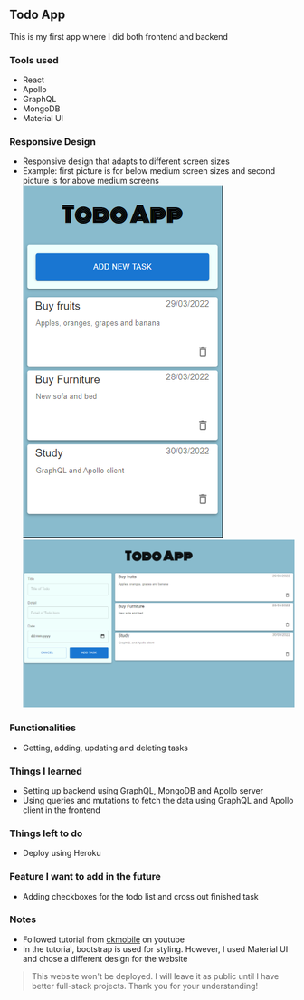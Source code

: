 ## Todo App 
This is my first app where I did both frontend and backend

### Tools used
- React
- Apollo
- GraphQL
- MongoDB
- Material UI
### Responsive Design
- Responsive design that adapts to different screen sizes
- Example: first picture is for below medium screen sizes and second picture is for above medium screens
![xs screens and above](./client/src/pictures/xs.png)
![md screens and above](./client/src/pictures/md.png)
### Functionalities
- Getting, adding, updating and deleting tasks
### Things I learned
- Setting up backend using GraphQL, MongoDB and Apollo server
- Using queries and mutations to fetch the data using GraphQL and Apollo client in the frontend
### Things left to do
- Deploy using Heroku
### Feature I want to add in the future
- Adding checkboxes for the todo list and cross out finished task
### Notes
- Followed tutorial from [ckmobile](https://www.youtube.com/watch?v=WkhfTCrBU1E&t=5s&ab_channel=ckmobile) on youtube
- In the tutorial, bootstrap is used for styling. However, I used Material UI and chose a different design for the website

> This website won't be deployed. I will leave it as public until I have better full-stack projects. Thank you for your understanding!
